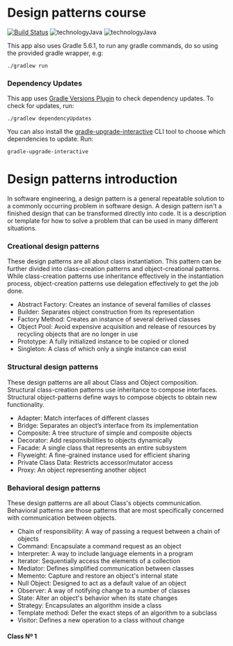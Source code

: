 # Design patterns course

[![Build Status](https://travis-ci.org/joemccann/dillinger.svg?branch=master)](https://travis-ci.org/joemccann/dillinger)  ![technologyJava](https://img.shields.io/badge/JDK-14-blue.svg)     ![technologyJava](https://img.shields.io/badge/Gradle-6.3-blue.svg)

This app also uses Gradle 5.6.1, to run any gradle commands, do so using the provided gradle wrapper, e.g:

```shell script
./gradlew run
```

### Dependency Updates

This app uses [Gradle Versions Plugin](https://github.com/ben-manes/gradle-versions-plugin) to check dependency updates. To check for updates, run:

```shell script
./gradlew dependencyUpdates
```

You can also install the [gradle-upgrade-interactive](https://github.com/kevcodez/gradle-upgrade-interactive) CLI tool to choose which dependencies to update. Run:
```shell script
gradle-upgrade-interactive
```
# Design patterns introduction
In software engineering, a design pattern is a general repeatable solution to a commonly occurring problem in software design. A design pattern isn't a finished design that can be transformed directly into code. It is a description or template for how to solve a problem that can be used in many different situations.

### Creational design patterns
These design patterns are all about class instantiation. This pattern can be further divided into class-creation patterns and object-creational patterns. While class-creation patterns use inheritance effectively in the instantiation process, object-creation patterns use delegation effectively to get the job done.

* Abstract Factory: Creates an instance of several families of classes
* Builder: Separates object construction from its representation
* Factory Method: Creates an instance of several derived classes
* Object Pool: Avoid expensive acquisition and release of resources by recycling objects that are no longer in use
* Prototype: A fully initialized instance to be copied or cloned
* Singleton: A class of which only a single instance can exist

### Structural design patterns 
These design patterns are all about Class and Object composition. Structural class-creation patterns use inheritance to compose interfaces. Structural object-patterns define ways to compose objects to obtain new functionality.
* Adapter: Match interfaces of different classes
* Bridge: Separates an object’s interface from its implementation
* Composite: A tree structure of simple and composite objects
* Decorator: Add responsibilities to objects dynamically
* Facade: A single class that represents an entire subsystem
* Flyweight: A fine-grained instance used for efficient sharing
* Private Class Data: Restricts accessor/mutator access
* Proxy: An object representing another object

### Behavioral design patterns
These design patterns are all about Class's objects communication. Behavioral patterns are those patterns that are most specifically concerned with communication between objects.
* Chain of responsibility: A way of passing a request between a chain of objects
* Command: Encapsulate a command request as an object
* Interpreter: A way to include language elements in a program
* Iterator: Sequentially access the elements of a collection
* Mediator: Defines simplified communication between classes
* Memento: Capture and restore an object's internal state
* Null Object: Designed to act as a default value of an object
* Observer: A way of notifying change to a number of classes
* State: Alter an object's behavior when its state changes
* Strategy: Encapsulates an algorithm inside a class
* Template method: Defer the exact steps of an algorithm to a subclass
* Visitor: Defines a new operation to a class without change


#### Class Nº 1

